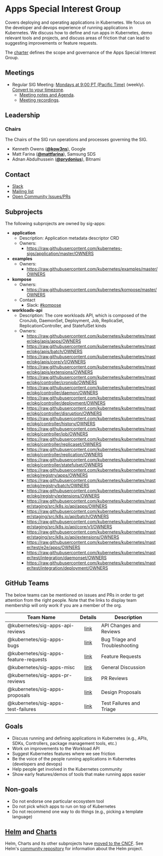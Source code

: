 <!---
This is an autogenerated file!

Please do not edit this file directly, but instead make changes to the
sigs.yaml file in the project root.

To understand how this file is generated, see https://git.k8s.io/community/generator/README.md
--->
# Apps Special Interest Group

Covers deploying and operating applications in Kubernetes. We focus on the developer and devops experience of running applications in Kubernetes. We discuss how to define and run apps in Kubernetes, demo relevant tools and projects, and discuss areas of friction that can lead to suggesting improvements or feature requests.

The [charter](charter.md) defines the scope and governance of the Apps Special Interest Group.

## Meetings
* Regular SIG Meeting: [Mondays at 9:00 PT (Pacific Time)](https://docs.google.com/document/d/1FQx0BPlkkl1Bn0c9ocVBxYIKojpmrS1CFP5h0DI68AE/edit) (weekly). [Convert to your timezone](http://www.thetimezoneconverter.com/?t=9:00&tz=PT%20%28Pacific%20Time%29).
  * [Meeting notes and Agenda](https://docs.google.com/document/d/1LZLBGW2wRDwAfdBNHJjFfk9CFoyZPcIYGWU7R1PQ3ng/edit#).
  * [Meeting recordings](https://www.youtube.com/watch?v=hn23Z-vL_cM&list=PL69nYSiGNLP2LMq7vznITnpd2Fk1YIZF3).

## Leadership

### Chairs
The Chairs of the SIG run operations and processes governing the SIG.

* Kenneth Owens (**[@kow3ns](https://github.com/kow3ns)**), Google
* Matt Farina (**[@mattfarina](https://github.com/mattfarina)**), Samsung SDS
* Adnan Abdulhussein (**[@prydonius](https://github.com/prydonius)**), Bitnami

## Contact
* [Slack](https://kubernetes.slack.com/messages/sig-apps)
* [Mailing list](https://groups.google.com/forum/#!forum/kubernetes-sig-apps)
* [Open Community Issues/PRs](https://github.com/kubernetes/community/labels/sig%2Fapps)

## Subprojects

The following subprojects are owned by sig-apps:
- **application**
  - Description: Application metadata descriptor CRD
  - Owners:
    - https://raw.githubusercontent.com/kubernetes-sigs/application/master/OWNERS
- **examples**
  - Owners:
    - https://raw.githubusercontent.com/kubernetes/examples/master/OWNERS
- **kompose**
  - Owners:
    - https://raw.githubusercontent.com/kubernetes/kompose/master/OWNERS
  - Contact
    - Slack: [#kompose](https://kubernetes.slack.com/messages/kompose)
- **workloads-api**
  - Description: The core workloads API, which is composed of the CronJob, DaemonSet, Deployment, Job, ReplicaSet, ReplicationController, and StatefulSet kinds
  - Owners:
    - https://raw.githubusercontent.com/kubernetes/kubernetes/master/pkg/apis/apps/OWNERS
    - https://raw.githubusercontent.com/kubernetes/kubernetes/master/pkg/apis/batch/OWNERS
    - https://raw.githubusercontent.com/kubernetes/kubernetes/master/pkg/apis/core/v1/OWNERS
    - https://raw.githubusercontent.com/kubernetes/kubernetes/master/pkg/apis/extensions/OWNERS
    - https://raw.githubusercontent.com/kubernetes/kubernetes/master/pkg/controller/cronjob/OWNERS
    - https://raw.githubusercontent.com/kubernetes/kubernetes/master/pkg/controller/daemon/OWNERS
    - https://raw.githubusercontent.com/kubernetes/kubernetes/master/pkg/controller/deployment/OWNERS
    - https://raw.githubusercontent.com/kubernetes/kubernetes/master/pkg/controller/disruption/OWNERS
    - https://raw.githubusercontent.com/kubernetes/kubernetes/master/pkg/controller/history/OWNERS
    - https://raw.githubusercontent.com/kubernetes/kubernetes/master/pkg/controller/job/OWNERS
    - https://raw.githubusercontent.com/kubernetes/kubernetes/master/pkg/controller/replicaset/OWNERS
    - https://raw.githubusercontent.com/kubernetes/kubernetes/master/pkg/controller/replication/OWNERS
    - https://raw.githubusercontent.com/kubernetes/kubernetes/master/pkg/controller/statefulset/OWNERS
    - https://raw.githubusercontent.com/kubernetes/kubernetes/master/pkg/registry/apps/OWNERS
    - https://raw.githubusercontent.com/kubernetes/kubernetes/master/pkg/registry/batch/OWNERS
    - https://raw.githubusercontent.com/kubernetes/kubernetes/master/pkg/registry/extensions/OWNERS
    - https://raw.githubusercontent.com/kubernetes/kubernetes/master/staging/src/k8s.io/api/apps/OWNERS
    - https://raw.githubusercontent.com/kubernetes/kubernetes/master/staging/src/k8s.io/api/batch/OWNERS
    - https://raw.githubusercontent.com/kubernetes/kubernetes/master/staging/src/k8s.io/api/core/v1/OWNERS
    - https://raw.githubusercontent.com/kubernetes/kubernetes/master/staging/src/k8s.io/api/extensions/OWNERS
    - https://raw.githubusercontent.com/kubernetes/kubernetes/master/test/e2e/apps/OWNERS
    - https://raw.githubusercontent.com/kubernetes/kubernetes/master/test/integration/daemonset/OWNERS
    - https://raw.githubusercontent.com/kubernetes/kubernetes/master/test/integration/deployment/OWNERS

## GitHub Teams

The below teams can be mentioned on issues and PRs in order to get attention from the right people.
Note that the links to display team membership will only work if you are a member of the org.

| Team Name | Details | Description |
| --------- |:-------:| ----------- |
| @kubernetes/sig-apps-api-reviews | [link](https://github.com/orgs/kubernetes/teams/sig-apps-api-reviews) | API Changes and Reviews |
| @kubernetes/sig-apps-bugs | [link](https://github.com/orgs/kubernetes/teams/sig-apps-bugs) | Bug Triage and Troubleshooting |
| @kubernetes/sig-apps-feature-requests | [link](https://github.com/orgs/kubernetes/teams/sig-apps-feature-requests) | Feature Requests |
| @kubernetes/sig-apps-misc | [link](https://github.com/orgs/kubernetes/teams/sig-apps-misc) | General Discussion |
| @kubernetes/sig-apps-pr-reviews | [link](https://github.com/orgs/kubernetes/teams/sig-apps-pr-reviews) | PR Reviews |
| @kubernetes/sig-apps-proposals | [link](https://github.com/orgs/kubernetes/teams/sig-apps-proposals) | Design Proposals |
| @kubernetes/sig-apps-test-failures | [link](https://github.com/orgs/kubernetes/teams/sig-apps-test-failures) | Test Failures and Triage |

<!-- BEGIN CUSTOM CONTENT -->

## Goals

* Discuss running and defining applications in Kubernetes (e.g., APIs, SDKs, Controllers, package management tools, etc.)
* Work on improvements to the Workload API
* Suggest Kubernetes features where we see friction
* Be the voice of the people running applications in Kubernetes (developers and devops)
* Help people get involved in the Kubernetes community
* Show early features/demos of tools that make running apps easier

## Non-goals

* Do not endorse one particular ecosystem tool
* Do not pick which apps to run on top of Kubernetes
* Do not recommend one way to do things (e.g., picking a template language)

## [Helm](https://helm.sh) and [Charts](https://github.com/kubernetes/charts)

Helm, Charts and its other subprojects have [moved to the CNCF](https://github.com/cncf/toc/blob/master/proposals/helm.adoc).
See Helm's [community repository](https://github.com/kubernetes-helm/community) for information about the Helm project.

<!-- END CUSTOM CONTENT -->
